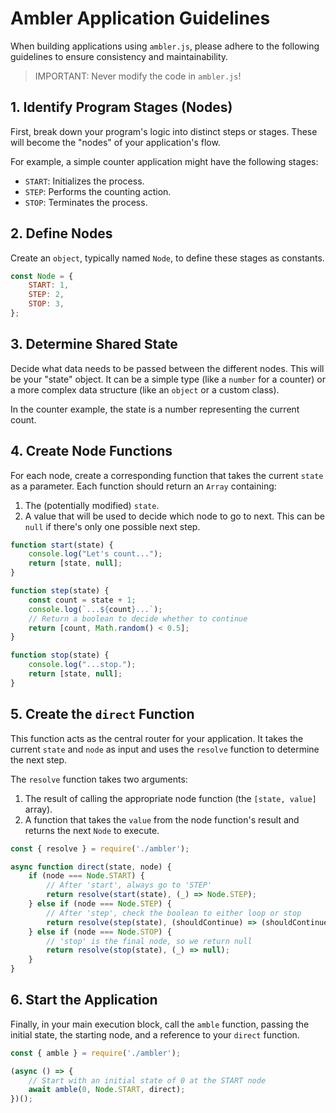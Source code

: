 # Ambler Application Guidelines

When building applications using `ambler.js`, please adhere to the following guidelines to ensure consistency and maintainability.

> IMPORTANT: Never modify the code in `ambler.js`!

## 1. Identify Program Stages (Nodes)

First, break down your program's logic into distinct steps or stages. These will become the "nodes" of your application's flow.

For example, a simple counter application might have the following stages:
- `START`: Initializes the process.
- `STEP`: Performs the counting action.
- `STOP`: Terminates the process.

## 2. Define Nodes

Create an `object`, typically named `Node`, to define these stages as constants.

```javascript
const Node = {
    START: 1,
    STEP: 2,
    STOP: 3,
};
```

## 3. Determine Shared State

Decide what data needs to be passed between the different nodes. This will be your "state" object. It can be a simple type (like a `number` for a counter) or a more complex data structure (like an `object` or a custom class).

In the counter example, the state is a number representing the current count.

## 4. Create Node Functions

For each node, create a corresponding function that takes the current `state` as a parameter. Each function should return an `Array` containing:
1. The (potentially modified) `state`.
2. A value that will be used to decide which node to go to next. This can be `null` if there's only one possible next step.

```javascript
function start(state) {
    console.log("Let's count...");
    return [state, null];
}

function step(state) {
    const count = state + 1;
    console.log(`...${count}...`);
    // Return a boolean to decide whether to continue
    return [count, Math.random() < 0.5];
}

function stop(state) {
    console.log("...stop.");
    return [state, null];
}
```

## 5. Create the `direct` Function

This function acts as the central router for your application. It takes the current `state` and `node` as input and uses the `resolve` function to determine the next step.

The `resolve` function takes two arguments:
1. The result of calling the appropriate node function (the `[state, value]` array).
2. A function that takes the `value` from the node function's result and returns the next `Node` to execute.

```javascript
const { resolve } = require('./ambler');

async function direct(state, node) {
    if (node === Node.START) {
        // After 'start', always go to 'STEP'
        return resolve(start(state), (_) => Node.STEP);
    } else if (node === Node.STEP) {
        // After 'step', check the boolean to either loop or stop
        return resolve(step(state), (shouldContinue) => (shouldContinue ? Node.STEP : Node.STOP));
    } else if (node === Node.STOP) {
        // 'stop' is the final node, so we return null
        return resolve(stop(state), (_) => null);
    }
}
```

## 6. Start the Application

Finally, in your main execution block, call the `amble` function, passing the initial state, the starting node, and a reference to your `direct` function.

```javascript
const { amble } = require('./ambler');

(async () => {
    // Start with an initial state of 0 at the START node
    await amble(0, Node.START, direct);
})();
```

